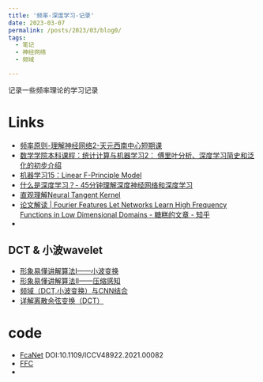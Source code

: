 ```yaml
---
title: '频率-深度学习-记录'
date: 2023-03-07
permalink: /posts/2023/03/blog0/
tags:
  - 笔记
  - 神经网络
  - 频域

---
```

记录一些频率理论的学习记录

# Links
 * [频率原则-理解神经网络2-天元西南中心短期课](https://www.bilibili.com/video/BV1RP4y1h7Vs/?share_source=copy_web&vd_source=014fdca22877b4dbbf440598395cdd6a)
 * [数学学院本科课程：统计计算与机器学习2： 傅里叶分析、深度学习简史和泛化的初步介绍](https://www.bilibili.com/video/BV167411N7fE/?share_source=copy_web&vd_source=014fdca22877b4dbbf440598395cdd6a )
 * [机器学习15：Linear F-Principle Model](https://www.bilibili.com/video/BV1Dg4y1i7F6/?share_source=copy_web&vd_source=014fdca22877b4dbbf440598395cdd6a)
 * [什么是深度学习？- 45分钟理解深度神经网络和深度学习](http://staff.ustc.edu.cn/~lgliu/Resources/DL/What_is_DeepLearning.html)
 * [直观理解Neural Tangent Kernel](https://zhuanlan.zhihu.com/p/339971642)
 * [论文解读 \| Fourier Features Let Networks Learn High Frequency Functions in Low Dimensional Domains - 糖糕的文章 - 知乎](https://zhuanlan.zhihu.com/p/452324858)
 * 

## DCT & 小波wavelet
* [形象易懂讲解算法I——小波变换](https://zhuanlan.zhihu.com/p/22450818)
* [形象易懂讲解算法II——压缩感知](https://zhuanlan.zhihu.com/p/22445302)
* [频域（DCT,小波变换）与CNN结合](https://zhuanlan.zhihu.com/p/342991714)
* [详解离散余弦变换（DCT）](https://zhuanlan.zhihu.com/p/85299446)

# code
* [FcaNet](https://github.com/cfzd/FcaNet) DOI:10.1109/ICCV48922.2021.00082  
* [FFC](https://github.com/pkumivision/FFC)
* 